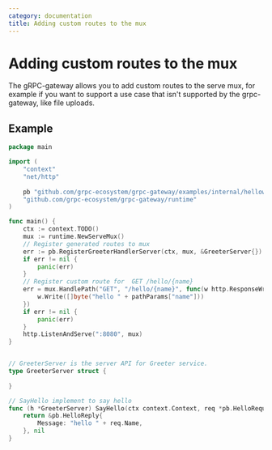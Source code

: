 ```yaml
---
category: documentation
title: Adding custom routes to the mux
---
```


# Adding custom routes to the mux

The gRPC-gateway allows you to add custom routes to the serve mux, for example if you want to support a use case that isn't supported by the grpc-gateway, like file uploads.

## Example

```go
package main

import (
	"context"
	"net/http"
	
	pb "github.com/grpc-ecosystem/grpc-gateway/examples/internal/helloworld"
	"github.com/grpc-ecosystem/grpc-gateway/runtime"
)

func main() {
	ctx := context.TODO()
	mux := runtime.NewServeMux()
	// Register generated routes to mux
	err := pb.RegisterGreeterHandlerServer(ctx, mux, &GreeterServer{})
	if err != nil {
		panic(err)
	}
	// Register custom route for  GET /hello/{name}
	err = mux.HandlePath("GET", "/hello/{name}", func(w http.ResponseWriter, r *http.Request, pathParams map[string]string) {
		w.Write([]byte("hello " + pathParams["name"]))
	})
	if err != nil {
		panic(err)
	}
	http.ListenAndServe(":8080", mux)
}


// GreeterServer is the server API for Greeter service.
type GreeterServer struct {
	
}

// SayHello implement to say hello
func (h *GreeterServer) SayHello(ctx context.Context, req *pb.HelloRequest) (*pb.HelloReply, error) {
	return &pb.HelloReply{
		Message: "hello " + req.Name,
	}, nil
}
```